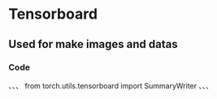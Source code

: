 # Tensorboard

## Used for make images and datas

### Code 

、、、
from torch.utils.tensorboard import SummaryWriter
、、、

